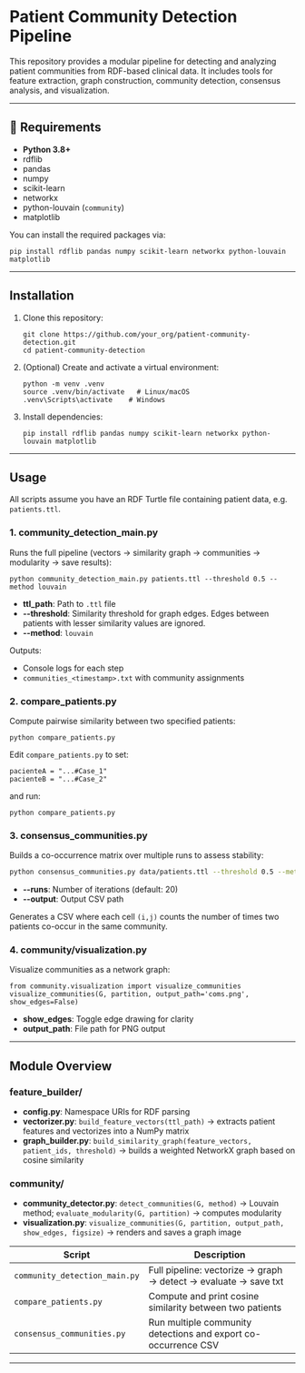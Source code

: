 # Patient Community Detection Pipeline

This repository provides a modular pipeline for detecting and analyzing patient communities from RDF-based clinical data. It includes tools for feature extraction, graph construction, community detection, consensus analysis, and visualization.

---

## 🔧 Requirements

- **Python 3.8+**
- rdflib
- pandas
- numpy
- scikit-learn
- networkx
- python-louvain (`community`)
- matplotlib

You can install the required packages via:

```
pip install rdflib pandas numpy scikit-learn networkx python-louvain matplotlib
```

---

## Installation

1. Clone this repository:
   ```
   git clone https://github.com/your_org/patient-community-detection.git
   cd patient-community-detection
   ```
2. (Optional) Create and activate a virtual environment:
   ```
   python -m venv .venv
   source .venv/bin/activate   # Linux/macOS
   .venv\Scripts\activate    # Windows
   ```
3. Install dependencies:
   ```
   pip install rdflib pandas numpy scikit-learn networkx python-louvain matplotlib
   ```

---

## Usage

All scripts assume you have an RDF Turtle file containing patient data, e.g. `patients.ttl`.

### 1. community_detection_main.py
Runs the full pipeline (vectors → similarity graph → communities → modularity → save results):

```
python community_detection_main.py patients.ttl --threshold 0.5 --method louvain
```

- **ttl_path**: Path to `.ttl` file  
- **--threshold**: Similarity threshold for graph edges. Edges between patients with lesser similarity values are ignored. 
- **--method**: `louvain`

Outputs:
- Console logs for each step  
- `communities_<timestamp>.txt` with community assignments  

### 2. compare_patients.py
Compute pairwise similarity between two specified patients:

```
python compare_patients.py
```

Edit `compare_patients.py` to set:
```
pacienteA = "...#Case_1"
pacienteB = "...#Case_2"
```
and run:
```
python compare_patients.py
```

### 3. consensus_communities.py
Builds a co-occurrence matrix over multiple runs to assess stability:

```bash
python consensus_communities.py data/patients.ttl --threshold 0.5 --method louvain --runs 20 --output consensus.csv
```

- **--runs**: Number of iterations (default: 20)  
- **--output**: Output CSV path  

Generates a CSV where each cell `(i,j)` counts the number of times two patients co-occur in the same community.

### 4. community/visualization.py
Visualize communities as a network graph:

```
from community.visualization import visualize_communities
visualize_communities(G, partition, output_path='coms.png', show_edges=False)
```

- **show_edges**: Toggle edge drawing for clarity  
- **output_path**: File path for PNG output  

---

## Module Overview

### feature_builder/
- **config.py**: Namespace URIs for RDF parsing  
- **vectorizer.py**: `build_feature_vectors(ttl_path)` → extracts patient features and vectorizes into a NumPy matrix  
- **graph_builder.py**: `build_similarity_graph(feature_vectors, patient_ids, threshold)` → builds a weighted NetworkX graph based on cosine similarity  

### community/
- **community_detector.py**: `detect_communities(G, method)` → Louvain method; `evaluate_modularity(G, partition)` → computes modularity  
- **visualization.py**: `visualize_communities(G, partition, output_path, show_edges, figsize)` → renders and saves a graph image  

| Script                        | Description                                                      |
|-------------------------------|------------------------------------------------------------------|
| `community_detection_main.py` | Full pipeline: vectorize → graph → detect → evaluate → save txt  |
| `compare_patients.py`         | Compute and print cosine similarity between two patients         |
| `consensus_communities.py`    | Run multiple community detections and export co-occurrence CSV   |

---
